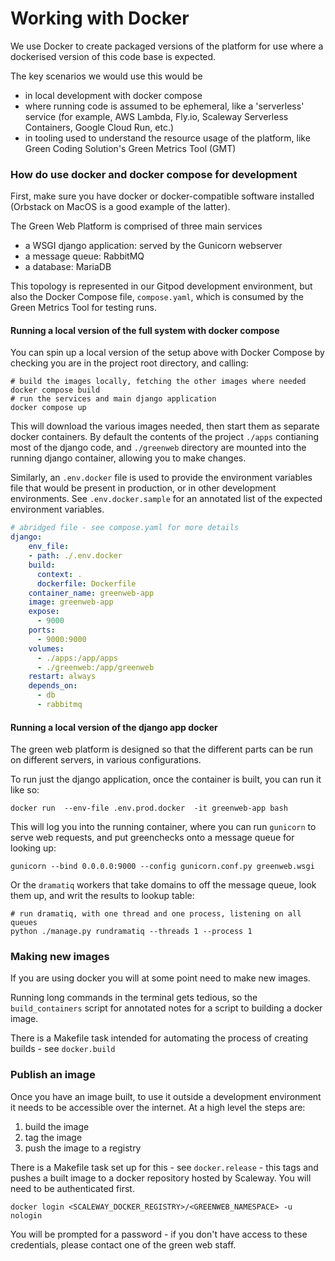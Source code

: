# Working with Docker

We use Docker to create packaged versions of the platform for use where a dockerised version of this code base is expected.

The key scenarios we would use this would be

- in local development with docker compose
- where running code is assumed to be ephemeral, like a 'serverless' service (for example, AWS Lambda, Fly.io, Scaleway Serverless Containers, Google Cloud Run, etc.)
- in tooling used to understand the resource usage of the platform, like Green Coding Solution's Green Metrics Tool (GMT)


### How do use docker and docker compose for development

First, make sure you have docker or docker-compatible software installed (Orbstack on MacOS is a good example of the latter).

The Green Web Platform is comprised of three main services

- a WSGI django application: served by the Gunicorn webserver
- a message queue: RabbitMQ
- a database: MariaDB

This topology is represented in our Gitpod development environment, but also the Docker Compose file, `compose.yaml`, which is consumed by the Green Metrics Tool for testing runs.

#### Running a local version of the full system with docker compose

You can spin up a local version of the setup above with Docker Compose by checking you are in the project root directory, and calling:

```shell
# build the images locally, fetching the other images where needed
docker compose build
# run the services and main django application
docker compose up
```

This will download the various images needed, then start them as separate docker containers. By default the contents of the project `./apps` contianing most of the django code, and `./greenweb` directory are mounted into the running django container, allowing you to make changes. 

Similarly, an `.env.docker` file is used to provide the environment variables file that would be present in production, or in other development environments. See `.env.docker.sample` for an annotated list of the expected environment variables.

```yml
# abridged file - see compose.yaml for more details
django:
    env_file:
    - path: ./.env.docker
    build:
      context: .
      dockerfile: Dockerfile
    container_name: greenweb-app
    image: greenweb-app
    expose:
      - 9000
    ports:
      - 9000:9000
    volumes:
      - ./apps:/app/apps
      - ./greenweb:/app/greenweb
    restart: always
    depends_on:
      - db
      - rabbitmq
```

#### Running a local version of the django app docker

The green web platform is designed so that the different parts can be run on different servers, in various configurations.

To run just the django application, once the container is built, you can run it like so:

```
docker run  --env-file .env.prod.docker  -it greenweb-app bash
```

This will log you into the running container, where you can run `gunicorn` to serve web requests, and put greenchecks onto a message queue for looking up:

```
gunicorn --bind 0.0.0.0:9000 --config gunicorn.conf.py greenweb.wsgi
```


Or the `dramatiq` workers that take domains to off the message queue, look them up, and writ the results to lookup table:

```shell
# run dramatiq, with one thread and one process, listening on all queues
python ./manage.py rundramatiq --threads 1 --process 1
```

###  Making new images

If you are using docker you will at some point need to make new images.

Running long commands in the terminal gets tedious, so the `build_containers` script for annotated notes for a script to building a docker image.

There is a Makefile task intended for automating the process of creating builds - see `docker.build`



### Publish an image

Once you have an image built, to use it outside a development environment it needs to be accessible over the internet. At a high level the steps are:

1. build the image
1. tag the image
1. push the image to a registry

There is a Makefile task set up for this - see `docker.release` - this tags and pushes a built image to a docker repository hosted by Scaleway. You will need to be authenticated first. 

```shell 
docker login <SCALEWAY_DOCKER_REGISTRY>/<GREENWEB_NAMESPACE> -u nologin
```

You will be prompted for a password - if you don't have access to these credentials, please contact one of the green web staff.
